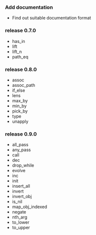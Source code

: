 ###  Add documentation

* Find out suitable documentation format

### release 0.7.0

* has_in
* lift
* lift_n
* path_eq

### release 0.8.0

* assoc
* assoc_path
* if_else
* lens
* max_by
* min_by
* pick_by
* type
* unapply

### release 0.9.0

* all_pass
* any_pass
* call
* dec
* drop_while
* evolve
* inc
* init
* insert_all
* invert
* invert_obj
* is_nil
* map_obj_indexed
* negate
* nth_arg
* to_lower
* to_upper
